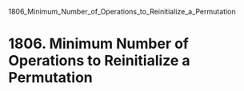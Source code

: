 1806_Minimum_Number_of_Operations_to_Reinitialize_a_Permutation
# 1806. Minimum Number of Operations to Reinitialize a Permutation

